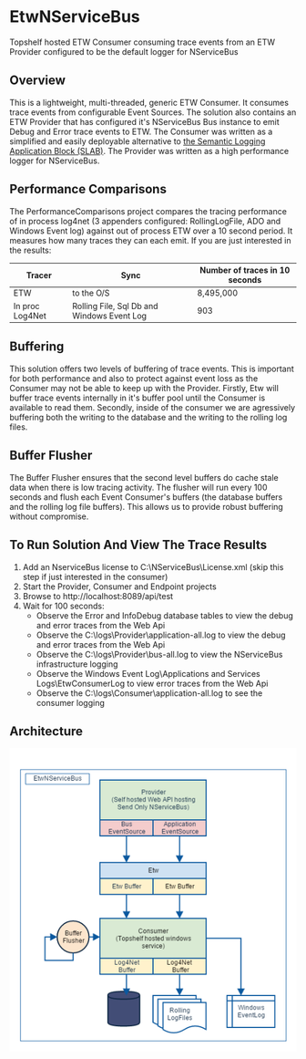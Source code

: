 # EtwNServiceBus

Topshelf hosted ETW Consumer consuming trace events from an ETW Provider configured to be the default logger for NServiceBus

## Overview

This is a lightweight, multi-threaded, generic ETW Consumer. It consumes trace events from configurable Event Sources. The solution also contains an ETW Provider that has configured it's NServiceBus Bus instance to emit Debug and Error trace events to ETW.
The Consumer was written as a simplified and easily deployable alternative to [the Semantic Logging Application Block (SLAB)](https://msdn.microsoft.com/en-us/library/dn440729(v=pandp.60).aspx). The Provider was written as a high performance logger for NServiceBus.

## Performance Comparisons

The PerformanceComparisons project compares the tracing performance of in process log4net (3 appenders configured: RollingLogFile, ADO and Windows Event log) against out of process ETW over a 10 second period.  It measures how many traces they can each emit.  If you are just interested in the results:

| Tracer            | Sync                                        | Number of traces in 10 seconds |
| ----------------- | --------------------------------------------|--------------------------------|
| ETW               | to the O/S                                  |8,495,000                       |
| In proc Log4Net   | Rolling File, Sql Db and Windows Event Log  |      903                       |                                  

## Buffering

This solution offers two levels of buffering of trace events. This is important for both performance and also to protect against event loss as the Consumer may not be able to keep up with the Provider.  Firstly, Etw will buffer trace events internally in it's buffer pool until the Consumer is available to read them.  Secondly, inside of the consumer we are agressively buffering both the writing to the database and the writing to the rolling log files.

## Buffer Flusher

The Buffer Flusher ensures that the second level buffers do cache stale data when there is low tracing activity.  The flusher will run every 100 seconds and flush each Event Consumer's buffers (the database buffers and the rolling log file buffers).  This allows us to provide robust buffering without compromise. 

## To Run Solution And View The Trace Results

1. Add an NserviceBus license to C:\NServiceBus\License.xml (skip this step if just interested in the consumer)
2. Start the Provider, Consumer and Endpoint projects
3. Browse to http://localhost:8089/api/test
4. Wait for 100 seconds: 
    + Observe the Error and InfoDebug database tables to view the debug and error traces from the Web Api 
    + Observe the C:\logs\Provider\application-all.log to view the debug and error traces from the Web Api 
    + Observe the C:\logs\Provider\bus-all.log to view the NServiceBus infrastructure logging
    + Observe the Windows Event Log\Applications and Services Logs\EtwConsumerLog to view error traces from the Web Api
    + Observe the C:\logs\Consumer\application-all.log to see the consumer logging
    
## Architecture

![Image of Architecture](https://github.com/seantarogers/EtwNServiceBus/blob/master/EtwNServiceBusArchitecture.png)
